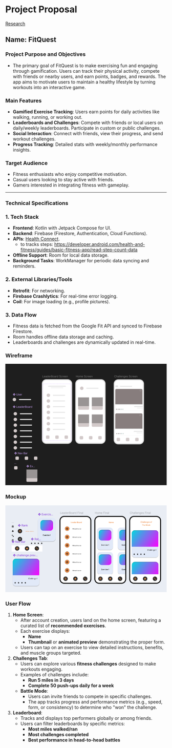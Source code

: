 # Project Proposal

[Research](https://www.notion.so/Research-13e2b69a342c80c4b609da0aca602ecc?pvs=21)

## Name: FitQuest

### **Project Purpose and Objectives**

- The primary goal of FitQuest is to make exercising fun and engaging through gamification. Users can track their physical activity, compete with friends or nearby users, and earn points, badges, and rewards. The app aims to motivate users to maintain a healthy lifestyle by turning workouts into an interactive game.

### **Main Features**

- **Gamified Exercise Tracking**: Users earn points for daily activities like walking, running, or working out.
- **Leaderboards and Challenges**: Compete with friends or local users on daily/weekly leaderboards. Participate in custom or public challenges.
- **Social Interaction**: Connect with friends, view their progress, and send workout challenges.
- **Progress Tracking**: Detailed stats with weekly/monthly performance insights.

### **Target Audience**

- Fitness enthusiasts who enjoy competitive motivation.
- Casual users looking to stay active with friends.
- Gamers interested in integrating fitness with gameplay.

---

### **Technical Specifications**

### 1. **Tech Stack**

- **Frontend**: Kotlin with Jetpack Compose for UI.
- **Backend**: Firebase (Firestore, Authentication, Cloud Functions).
- **APIs**: [Health Connect](https://developer.android.com/health-and-fitness/guides/health-connect/plan/data-types).
    - to tracks steps: https://developer.android.com/health-and-fitness/guides/basic-fitness-app/read-step-count-data
- **Offline Support**: Room for local data storage.
- **Background Tasks**: WorkManager for periodic data syncing and reminders.

### 2. **External Libraries/Tools**

- **Retrofit**: For networking.
- **Firebase Crashlytics**: For real-time error logging.
- **Coil**: For image loading (e.g., profile pictures).

### 3. **Data Flow**

- Fitness data is fetched from the Google Fit API and synced to Firebase Firestore.
- Room handles offline data storage and caching.
- Leaderboards and challenges are dynamically updated in real-time.

### Wireframe

![image.png](wireframe.png)

### Mockup

![image.png](mockup.png)

### User Flow

1. **Home Screen**:
    - After account creation, users land on the home screen, featuring a curated list of **recommended exercises**.
    - Each exercise displays:
        - **Name**
        - **Thumbnail** or **animated preview** demonstrating the proper form.
    - Users can tap on an exercise to view detailed instructions, benefits, and muscle groups targeted.
2. **Challenges Tab**:
    - Users can explore various **fitness challenges** designed to make workouts engaging.
    - Examples of challenges include:
        - **Run 5 miles in 3 days**
        - **Complete 50 push-ups daily for a week**
    - **Battle Mode**:
        - Users can invite friends to compete in specific challenges.
        - The app tracks progress and performance metrics (e.g., speed, form, or consistency) to determine who "won" the challenge.
3. **Leaderboard**:
    - Tracks and displays top performers globally or among friends.
    - Users can filter leaderboards by specific metrics:
        - **Most miles walked/ran**
        - **Most challenges completed**
        - **Best performance in head-to-head battles**
